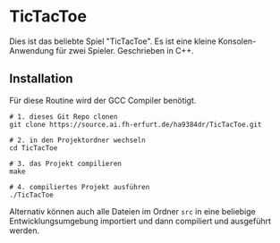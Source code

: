 # TicTacToe

Dies ist das beliebte Spiel "TicTacToe". Es ist eine kleine Konsolen-Anwendung für zwei Spieler. Geschrieben in C++.

## Installation

Für diese Routine wird der GCC Compiler benötigt.

```shell
# 1. dieses Git Repo clonen
git clone https://source.ai.fh-erfurt.de/ha9384dr/TicTacToe.git

# 2. in den Projektordner wechseln
cd TicTacToe

# 3. das Projekt compilieren
make

# 4. compiliertes Projekt ausführen
./TicTacToe
```

Alternativ können auch alle Dateien im Ordner `src` in eine beliebige Entwicklungsumgebung importiert und dann compiliert und ausgeführt werden.